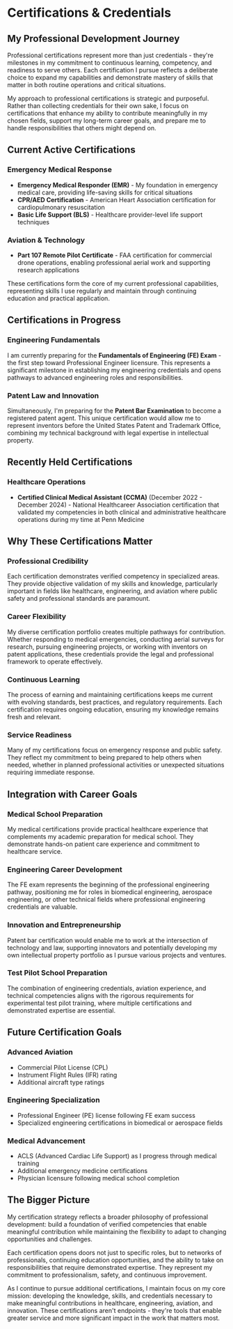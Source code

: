 # Certifications & Credentials

## My Professional Development Journey

Professional certifications represent more than just credentials - they're milestones in my commitment to continuous learning, competency, and readiness to serve others. Each certification I pursue reflects a deliberate choice to expand my capabilities and demonstrate mastery of skills that matter in both routine operations and critical situations.

My approach to professional certifications is strategic and purposeful. Rather than collecting credentials for their own sake, I focus on certifications that enhance my ability to contribute meaningfully in my chosen fields, support my long-term career goals, and prepare me to handle responsibilities that others might depend on.

## Current Active Certifications

### Emergency Medical Response
- **Emergency Medical Responder (EMR)** - My foundation in emergency medical care, providing life-saving skills for critical situations
- **CPR/AED Certification** - American Heart Association certification for cardiopulmonary resuscitation
- **Basic Life Support (BLS)** - Healthcare provider-level life support techniques

### Aviation & Technology
- **Part 107 Remote Pilot Certificate** - FAA certification for commercial drone operations, enabling professional aerial work and supporting research applications

These certifications form the core of my current professional capabilities, representing skills I use regularly and maintain through continuing education and practical application.

## Certifications in Progress

### Engineering Fundamentals
I am currently preparing for the **Fundamentals of Engineering (FE) Exam** - the first step toward Professional Engineer licensure. This represents a significant milestone in establishing my engineering credentials and opens pathways to advanced engineering roles and responsibilities.

### Patent Law and Innovation
Simultaneously, I'm preparing for the **Patent Bar Examination** to become a registered patent agent. This unique certification would allow me to represent inventors before the United States Patent and Trademark Office, combining my technical background with legal expertise in intellectual property.

## Recently Held Certifications

### Healthcare Operations
- **Certified Clinical Medical Assistant (CCMA)** (December 2022 - December 2024) - National Healthcareer Association certification that validated my competencies in both clinical and administrative healthcare operations during my time at Penn Medicine

## Why These Certifications Matter

### Professional Credibility
Each certification demonstrates verified competency in specialized areas. They provide objective validation of my skills and knowledge, particularly important in fields like healthcare, engineering, and aviation where public safety and professional standards are paramount.

### Career Flexibility
My diverse certification portfolio creates multiple pathways for contribution. Whether responding to medical emergencies, conducting aerial surveys for research, pursuing engineering projects, or working with inventors on patent applications, these credentials provide the legal and professional framework to operate effectively.

### Continuous Learning
The process of earning and maintaining certifications keeps me current with evolving standards, best practices, and regulatory requirements. Each certification requires ongoing education, ensuring my knowledge remains fresh and relevant.

### Service Readiness
Many of my certifications focus on emergency response and public safety. They reflect my commitment to being prepared to help others when needed, whether in planned professional activities or unexpected situations requiring immediate response.

## Integration with Career Goals

### Medical School Preparation
My medical certifications provide practical healthcare experience that complements my academic preparation for medical school. They demonstrate hands-on patient care experience and commitment to healthcare service.

### Engineering Career Development
The FE exam represents the beginning of the professional engineering pathway, positioning me for roles in biomedical engineering, aerospace engineering, or other technical fields where professional engineering credentials are valuable.

### Innovation and Entrepreneurship
Patent bar certification would enable me to work at the intersection of technology and law, supporting innovators and potentially developing my own intellectual property portfolio as I pursue various projects and ventures.

### Test Pilot School Preparation
The combination of engineering credentials, aviation experience, and technical competencies aligns with the rigorous requirements for experimental test pilot training, where multiple certifications and demonstrated expertise are essential.

## Future Certification Goals

### Advanced Aviation
- Commercial Pilot License (CPL)
- Instrument Flight Rules (IFR) rating
- Additional aircraft type ratings

### Engineering Specialization
- Professional Engineer (PE) license following FE exam success
- Specialized engineering certifications in biomedical or aerospace fields

### Medical Advancement
- ACLS (Advanced Cardiac Life Support) as I progress through medical training
- Additional emergency medicine certifications
- Physician licensure following medical school completion

## The Bigger Picture

My certification strategy reflects a broader philosophy of professional development: build a foundation of verified competencies that enable meaningful contribution while maintaining the flexibility to adapt to changing opportunities and challenges.

Each certification opens doors not just to specific roles, but to networks of professionals, continuing education opportunities, and the ability to take on responsibilities that require demonstrated expertise. They represent my commitment to professionalism, safety, and continuous improvement.

As I continue to pursue additional certifications, I maintain focus on my core mission: developing the knowledge, skills, and credentials necessary to make meaningful contributions in healthcare, engineering, aviation, and innovation. These certifications aren't endpoints - they're tools that enable greater service and more significant impact in the work that matters most.